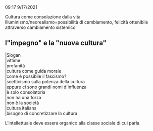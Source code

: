 09:17 9/17/2021  
  
Cultura come consolazione dalla vita  
Illuminismo/neorealismo=possibilità di cambiamento, felicità ottenibile attraverso cambiamento sistemico  
  
  
l"impegno" e la "nuova cultura"  
-----------------------------------
|Slogan  
|vittime  
|profanità  
|cultura come guida morale  
|come è possibile il fascismo?  
|scetticismo sulla potenza della cultura   
|eppure ci sono grandi nomi d'influenza  
|è solo consolatoria  
|non ha una forza  
|non è la società  
|cultura italiana  
|bisogno di concretizzare la cultura  
  
  
L'intellettuale deve essere organico alla classe sociale di cui parla.  
